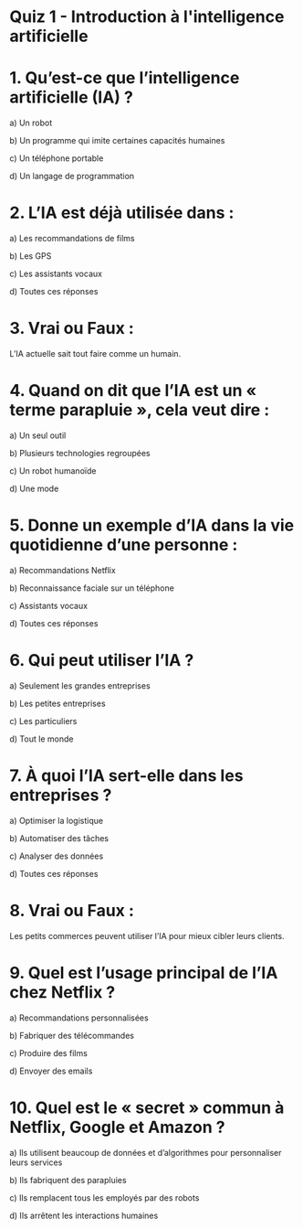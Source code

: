 # Quiz 1 - Introduction à l'intelligence artificielle

# **1.** Qu’est-ce que l’intelligence artificielle (IA) ?

a) Un robot

b) Un programme qui imite certaines capacités humaines

c) Un téléphone portable

d) Un langage de programmation

# **2.** L’IA est déjà utilisée dans :

a) Les recommandations de films

b) Les GPS

c) Les assistants vocaux

d) Toutes ces réponses

# **3.** Vrai ou Faux :
L’IA actuelle sait tout faire comme un humain.

# **4.** Quand on dit que l’IA est un « terme parapluie », cela veut dire :

a) Un seul outil

b) Plusieurs technologies regroupées

c) Un robot humanoïde

d) Une mode

# **5.** Donne un exemple d’IA dans la vie quotidienne d’une personne :

a) Recommandations Netflix

b) Reconnaissance faciale sur un téléphone

c) Assistants vocaux

d) Toutes ces réponses

# **6.** Qui peut utiliser l’IA ?

a) Seulement les grandes entreprises

b) Les petites entreprises

c) Les particuliers

d) Tout le monde

# **7.** À quoi l’IA sert-elle dans les entreprises ?

a) Optimiser la logistique

b) Automatiser des tâches

c) Analyser des données

d) Toutes ces réponses

# **8.** Vrai ou Faux :
Les petits commerces peuvent utiliser l’IA pour mieux cibler leurs clients.

# **9.** Quel est l’usage principal de l’IA chez Netflix ?

a) Recommandations personnalisées

b) Fabriquer des télécommandes

c) Produire des films

d) Envoyer des emails

# **10.** Quel est le « secret » commun à Netflix, Google et Amazon ?

a) Ils utilisent beaucoup de données et d’algorithmes pour personnaliser leurs services

b) Ils fabriquent des parapluies

c) Ils remplacent tous les employés par des robots

d) Ils arrêtent les interactions humaines

